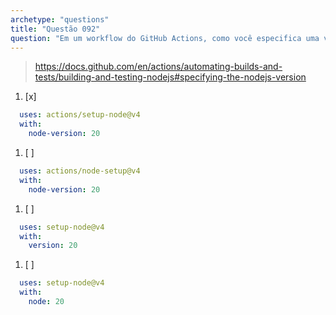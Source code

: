 ```yaml
---
archetype: "questions"
title: "Questão 092"
question: "Em um workflow do GitHub Actions, como você especifica uma versão específica do Node.js para usar em um job?"
---
```



> https://docs.github.com/en/actions/automating-builds-and-tests/building-and-testing-nodejs#specifying-the-nodejs-version
1. [x] 
```yaml
  uses: actions/setup-node@v4
  with:
    node-version: 20
```
1. [ ] 
```yaml
  uses: actions/node-setup@v4
  with:
    node-version: 20
```
1. [ ] 
```yaml
  uses: setup-node@v4
  with:
    version: 20
```
1. [ ] 
```yaml
  uses: setup-node@v4
  with:
    node: 20
```
